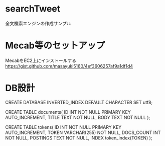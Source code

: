 searchTweet
===========

全文検索エンジンの作成サンプル

# Mecab等のセットアップ

MecabをEC2上にインストールする
https://gist.github.com/masayuki5160/4ef3606257af9a1df1d4

# DB設計

CREATE DATABASE INVERTED_INDEX DEFAULT CHARACTER SET utf8;

CREATE TABLE documents(
ID INT NOT NULL PRIMARY KEY AUTO_INCREMENT,
TITLE TEXT NOT NULL,
BODY TEXT NOT NULL
);

CREATE TABLE tokens(
ID INT NOT NULL PRIMARY KEY AUTO_INCREMENT,
TOKEN VARCHAR(255) NOT NULL,
DOCS_COUNT INT NOT NULL,
POSTINGS TEXT NOT NULL,
INDEX token_index(TOKEN)
);


